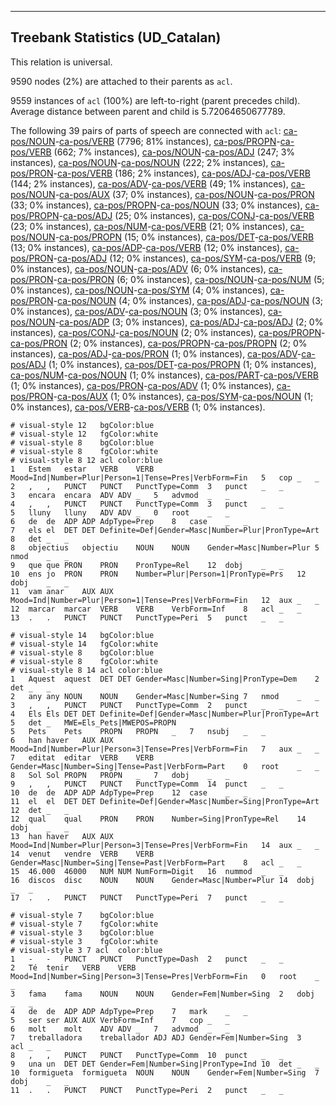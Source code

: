 

--------------------------------------------------------------------------------

## Treebank Statistics (UD_Catalan)

This relation is universal.

9590 nodes (2%) are attached to their parents as `acl`.

9559 instances of `acl` (100%) are left-to-right (parent precedes child).
Average distance between parent and child is 5.72064650677789.

The following 39 pairs of parts of speech are connected with `acl`: [ca-pos/NOUN]()-[ca-pos/VERB]() (7796; 81% instances), [ca-pos/PROPN]()-[ca-pos/VERB]() (662; 7% instances), [ca-pos/NOUN]()-[ca-pos/ADJ]() (247; 3% instances), [ca-pos/NOUN]()-[ca-pos/NOUN]() (222; 2% instances), [ca-pos/PRON]()-[ca-pos/VERB]() (186; 2% instances), [ca-pos/ADJ]()-[ca-pos/VERB]() (144; 2% instances), [ca-pos/ADV]()-[ca-pos/VERB]() (49; 1% instances), [ca-pos/NOUN]()-[ca-pos/AUX]() (37; 0% instances), [ca-pos/NOUN]()-[ca-pos/PRON]() (33; 0% instances), [ca-pos/PROPN]()-[ca-pos/NOUN]() (33; 0% instances), [ca-pos/PROPN]()-[ca-pos/ADJ]() (25; 0% instances), [ca-pos/CONJ]()-[ca-pos/VERB]() (23; 0% instances), [ca-pos/NUM]()-[ca-pos/VERB]() (21; 0% instances), [ca-pos/NOUN]()-[ca-pos/PROPN]() (15; 0% instances), [ca-pos/DET]()-[ca-pos/VERB]() (13; 0% instances), [ca-pos/ADP]()-[ca-pos/VERB]() (12; 0% instances), [ca-pos/PRON]()-[ca-pos/ADJ]() (12; 0% instances), [ca-pos/SYM]()-[ca-pos/VERB]() (9; 0% instances), [ca-pos/NOUN]()-[ca-pos/ADV]() (6; 0% instances), [ca-pos/PRON]()-[ca-pos/PRON]() (6; 0% instances), [ca-pos/NOUN]()-[ca-pos/NUM]() (5; 0% instances), [ca-pos/NOUN]()-[ca-pos/SYM]() (4; 0% instances), [ca-pos/PRON]()-[ca-pos/NOUN]() (4; 0% instances), [ca-pos/ADJ]()-[ca-pos/NOUN]() (3; 0% instances), [ca-pos/ADV]()-[ca-pos/NOUN]() (3; 0% instances), [ca-pos/NOUN]()-[ca-pos/ADP]() (3; 0% instances), [ca-pos/ADJ]()-[ca-pos/ADJ]() (2; 0% instances), [ca-pos/CONJ]()-[ca-pos/NOUN]() (2; 0% instances), [ca-pos/PROPN]()-[ca-pos/PRON]() (2; 0% instances), [ca-pos/PROPN]()-[ca-pos/PROPN]() (2; 0% instances), [ca-pos/ADJ]()-[ca-pos/PRON]() (1; 0% instances), [ca-pos/ADV]()-[ca-pos/ADJ]() (1; 0% instances), [ca-pos/DET]()-[ca-pos/PROPN]() (1; 0% instances), [ca-pos/NUM]()-[ca-pos/NOUN]() (1; 0% instances), [ca-pos/PART]()-[ca-pos/VERB]() (1; 0% instances), [ca-pos/PRON]()-[ca-pos/ADV]() (1; 0% instances), [ca-pos/PRON]()-[ca-pos/AUX]() (1; 0% instances), [ca-pos/SYM]()-[ca-pos/NOUN]() (1; 0% instances), [ca-pos/VERB]()-[ca-pos/VERB]() (1; 0% instances).


~~~ conllu
# visual-style 12	bgColor:blue
# visual-style 12	fgColor:white
# visual-style 8	bgColor:blue
# visual-style 8	fgColor:white
# visual-style 8 12 acl	color:blue
1	Estem	estar	VERB	VERB	Mood=Ind|Number=Plur|Person=1|Tense=Pres|VerbForm=Fin	5	cop	_	_
2	,	,	PUNCT	PUNCT	PunctType=Comm	3	punct	_	_
3	encara	encara	ADV	ADV	_	5	advmod	_	_
4	,	,	PUNCT	PUNCT	PunctType=Comm	3	punct	_	_
5	lluny	lluny	ADV	ADV	_	0	root	_	_
6	de	de	ADP	ADP	AdpType=Prep	8	case	_	_
7	els	el	DET	DET	Definite=Def|Gender=Masc|Number=Plur|PronType=Art	8	det	_	_
8	objectius	objectiu	NOUN	NOUN	Gender=Masc|Number=Plur	5	nmod	_	_
9	que	que	PRON	PRON	PronType=Rel	12	dobj	_	_
10	ens	jo	PRON	PRON	Number=Plur|Person=1|PronType=Prs	12	dobj	_	_
11	vam	anar	AUX	AUX	Mood=Ind|Number=Plur|Person=1|Tense=Pres|VerbForm=Fin	12	aux	_	_
12	marcar	marcar	VERB	VERB	VerbForm=Inf	8	acl	_	_
13	.	.	PUNCT	PUNCT	PunctType=Peri	5	punct	_	_

~~~


~~~ conllu
# visual-style 14	bgColor:blue
# visual-style 14	fgColor:white
# visual-style 8	bgColor:blue
# visual-style 8	fgColor:white
# visual-style 8 14 acl	color:blue
1	Aquest	aquest	DET	DET	Gender=Masc|Number=Sing|PronType=Dem	2	det	_	_
2	any	any	NOUN	NOUN	Gender=Masc|Number=Sing	7	nmod	_	_
3	,	,	PUNCT	PUNCT	PunctType=Comm	2	punct	_	_
4	Els	Els	DET	DET	Definite=Def|Gender=Masc|Number=Plur|PronType=Art	5	det	_	MWE=Els_Pets|MWEPOS=PROPN
5	Pets	Pets	PROPN	PROPN	_	7	nsubj	_	_
6	han	haver	AUX	AUX	Mood=Ind|Number=Plur|Person=3|Tense=Pres|VerbForm=Fin	7	aux	_	_
7	editat	editar	VERB	VERB	Gender=Masc|Number=Sing|Tense=Past|VerbForm=Part	0	root	_	_
8	Sol	Sol	PROPN	PROPN	_	7	dobj	_	_
9	,	,	PUNCT	PUNCT	PunctType=Comm	14	punct	_	_
10	de	de	ADP	ADP	AdpType=Prep	12	case	_	_
11	el	el	DET	DET	Definite=Def|Gender=Masc|Number=Sing|PronType=Art	12	det	_	_
12	qual	qual	PRON	PRON	Number=Sing|PronType=Rel	14	dobj	_	_
13	han	haver	AUX	AUX	Mood=Ind|Number=Plur|Person=3|Tense=Pres|VerbForm=Fin	14	aux	_	_
14	venut	vendre	VERB	VERB	Gender=Masc|Number=Sing|Tense=Past|VerbForm=Part	8	acl	_	_
15	46.000	46000	NUM	NUM	NumForm=Digit	16	nummod	_	_
16	discos	disc	NOUN	NOUN	Gender=Masc|Number=Plur	14	dobj	_	_
17	.	.	PUNCT	PUNCT	PunctType=Peri	7	punct	_	_

~~~


~~~ conllu
# visual-style 7	bgColor:blue
# visual-style 7	fgColor:white
# visual-style 3	bgColor:blue
# visual-style 3	fgColor:white
# visual-style 3 7 acl	color:blue
1	-	-	PUNCT	PUNCT	PunctType=Dash	2	punct	_	_
2	Té	tenir	VERB	VERB	Mood=Ind|Number=Sing|Person=3|Tense=Pres|VerbForm=Fin	0	root	_	_
3	fama	fama	NOUN	NOUN	Gender=Fem|Number=Sing	2	dobj	_	_
4	de	de	ADP	ADP	AdpType=Prep	7	mark	_	_
5	ser	ser	AUX	AUX	VerbForm=Inf	7	cop	_	_
6	molt	molt	ADV	ADV	_	7	advmod	_	_
7	treballadora	treballador	ADJ	ADJ	Gender=Fem|Number=Sing	3	acl	_	_
8	,	,	PUNCT	PUNCT	PunctType=Comm	10	punct	_	_
9	una	un	DET	DET	Gender=Fem|Number=Sing|PronType=Ind	10	det	_	_
10	formigueta	formigueta	NOUN	NOUN	Gender=Fem|Number=Sing	7	dobj	_	_
11	.	.	PUNCT	PUNCT	PunctType=Peri	2	punct	_	_

~~~


